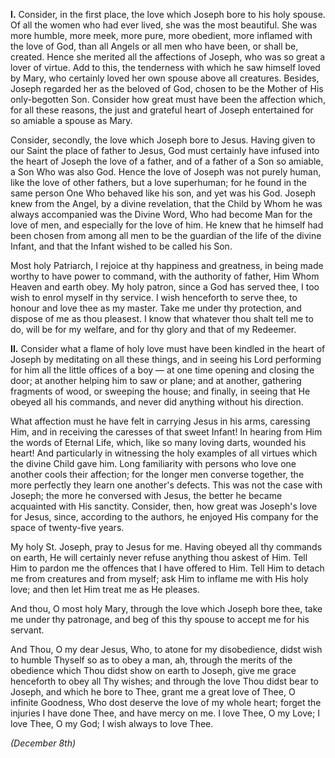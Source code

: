 
**I\.** Consider, in the first place, the love which Joseph bore to his holy spouse. Of all the women who had ever lived, she was the most beautiful. She was more humble, more meek, more pure, more obedient, more inflamed with the love of God, than all Angels or all men who have been, or shall be, created. Hence she merited all the affections of Joseph, who was so great a lover of virtue. Add to this, the tenderness with which he saw himself loved by Mary, who certainly loved her own spouse above all creatures. Besides, Joseph regarded her as the beloved of God, chosen to be the Mother of His only-begotten Son. Consider how great must have been the affection which, for all these reasons, the just and grateful heart of Joseph entertained for so amiable a spouse as Mary.

Consider, secondly, the love which Joseph bore to Jesus. Having given to our Saint the place of father to Jesus, God must certainly have infused into the heart of Joseph the love of a father, and of a father of a Son so amiable, a Son Who was also God. Hence the love of Joseph was not purely human, like the love of other fathers, but a love superhuman; for he found in the same person One Who behaved like his son, and yet was his God. Joseph knew from the Angel, by a divine revelation, that the Child by Whom he was always accompanied was the Divine Word, Who had become Man for the love of men, and especially for the love of him. He knew that he himself had been chosen from among all men to be the guardian of the life of the divine Infant, and that the Infant wished to be called his Son.

Most holy Patriarch, I rejoice at thy happiness and greatness, in being made worthy to have power to command, with the authority of father, Him Whom Heaven and earth obey. My holy patron, since a God has served thee, I too wish to enrol myself in thy service. I wish henceforth to serve thee, to honour and love thee as my master. Take me under thy protection, and dispose of me as thou pleasest. I know that whatever thou shalt tell me to do, will be for my welfare, and for thy glory and that of my Redeemer.

**II\.** Consider what a flame of holy love must have been kindled in the heart of Joseph by meditating on all these things, and in seeing his Lord performing for him all the little offices of a boy — at one time opening and closing the door; at another helping him to saw or plane; and at another, gathering fragments of wood, or sweeping the house; and finally, in seeing that He obeyed all his commands, and never did anything without his direction.

What affection must he have felt in carrying Jesus in his arms, caressing Him, and in receiving the caresses of that sweet Infant! In hearing from Him the words of Eternal Life, which, like so many loving darts, wounded his heart! And particularly in witnessing the holy examples of all virtues which the divine Child gave him. Long familiarity with persons who love one another cools their affection; for the longer men converse together, the more perfectly they learn one another\'s defects. This was not the case with Joseph; the more he conversed with Jesus, the better he became acquainted with His sanctity. Consider, then, how great was Joseph\'s love for Jesus, since, according to the authors, he enjoyed His company for the space of twenty-five years.

My holy St. Joseph, pray to Jesus for me. Having obeyed all thy commands on earth, He will certainly never refuse anything thou askest of Him. Tell Him to pardon me the offences that I have offered to Him. Tell Him to detach me from creatures and from myself; ask Him to inflame me with His holy love; and then let Him treat me as He pleases.

And thou, O most holy Mary, through the love which Joseph bore thee, take me under thy patronage, and beg of this thy spouse to accept me for his servant.

And Thou, O my dear Jesus, Who, to atone for my disobedience, didst wish to humble Thyself so as to obey a man, ah, through the merits of the obedience which Thou didst show on earth to Joseph, give me grace henceforth to obey all Thy wishes; and through the love Thou didst bear to Joseph, and which he bore to Thee, grant me a great love of Thee, O infinite Goodness, Who dost deserve the love of my whole heart; forget the injuries I have done Thee, and have mercy on me. I love Thee, O my Love; I love Thee, O my God; I wish always to love Thee.

*(December 8th)*

